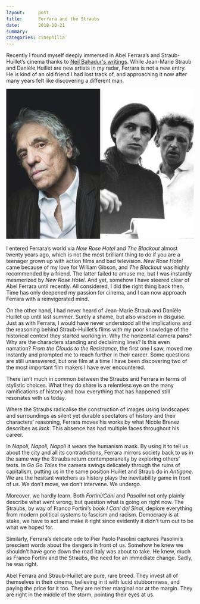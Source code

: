 ```yaml
---
layout:     post
title:      Ferrara and the Straubs
date:       2018-10-21
summary:
categories: cinephilia
---
```


Recently I found myself deeply immersed in Abel Ferrara’s and
Straub-Huillet’s cinema thanks to [Neil Bahadur's
writings](https://letterboxd.com/neilbahadur/). While Jean-Marie Straub and
Danièle Huillet are new artists in my radar, Ferrara is not a new entry. He is
kind of an old friend I had lost track of, and approaching it now after many
years felt like discovering a different man.

<!--more-->

<p align="center">
<img src="/media/2018-10-21-ferrarastraubs.png">
</p>

I entered Ferrara’s world via *New Rose Hotel* and *The Blackout* almost twenty
years ago, which is not the most brilliant thing to do if you are a teenager
grown up with action films and bad television. *New Rose Hotel* came because of
my love for William Gibson, and *The Blackout* was highly recommended by a
friend. The latter failed to amuse me, but I was instantly mesmerized by *New
Rose Hotel*. And yet, somehow I have steered clear of Abel Ferrara until
recently. All considered, I did the right thing back then. Time has only
deepened my passion for cinema, and I can now approach Ferrara with a
reinvigorated mind.

On the other hand, I had never heard of Jean-Marie Straub and Danièle Huillet up
until last summer. Surely a shame, but also wisdom in disguise. Just as with
Ferrara, I would have never understood all the implications and the reasoning
behind Straub-Huillet’s films with my poor knowledge of the historical context
they started working in. Why the horizontal camera pans? Why are the characters
standing and declaiming lines? Is this even narration? *From the Clouds to the
Resistance*, the first one I saw, moved me instantly and prompted me to reach
further in their career. Some questions are still unanswered, but one film at a
time I have been discovering two of the most important film makers I have ever
encountered.

There isn’t much in common between the Straubs and Ferrara in terms of stylistic
choices. What they do share is a relentless eye on the many ramifications of
history and how everything that has happened still resonates with us today.

Where the Straubs radicalise the construction of images using landscapes and
surroundings as silent yet durable spectators of history and their characters’
reasoning, Ferrara moves his works by what Nicole Brenez describes as *lack*.
This absence has had multiple faces throughout his career.

In *Napoli, Napoli, Napoli* it wears the humanism mask. By using it to tell us
about the city and all its contradictions, Ferrara mirrors society back to us in
the same way the Straubs return contemporaneity by exploring others’ texts. In
*Go Go Tales* the camera swings delicately through the ruins of capitalism,
putting us in the same position Huillet and Straub do in *Antigone*. We are the
hesitant watchers as history plays the inevitability game in front of us. We
don’t move, we don’t intervene. We undergo.

Moreover, we hardly learn. Both *Fortini/Cani* and *Pasolini* not only plainly
describe what went wrong, but question what is going on right now. The Straubs,
by way of Franco Fortini’s book *I Cani del Sinai*, deplore everything from
modern political systems to fascism and racism. Democracy is at stake, we have
to act and make it right since evidently it didn’t turn out to be what we hoped
for.

Similarly, Ferrara’s delicate ode to Pier Paolo Pasolini captures Pasolini’s
prescient words about the dangers in front of us. Somehow he knew we shouldn’t
have gone down the road Italy was about to take. He knew, much as Franco Fortini
and the Straubs, the need for an immediate change. Sadly, he was right.

Abel Ferrara and Straub-Huillet are pure, rare breed. They invest all of
themselves in their cinema, believing in it with lucid stubbornness, and paying
the price for it too. They are neither marginal nor at the margin. They are
right in the middle of the storm, pointing their eyes at us.
